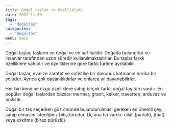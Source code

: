 ```yaml
---
title: Doğal taşlar ve özellikleri 
date: 2022-11-03
tags:
  - "doğaltaş"
categories:
  - "Dogaltas"
menu: main
---
```


Doğal taşlar, taşların en doğal ve en saf halidir. Doğada bulunurlar ve insanlar tarafından uzun süredir kullanılmaktadırlar. Bu taşlar farklı özelliklere sahiptir ve özelliklerine göre farklı türlere ayrılabilir.

Doğal taşlar, evinize zarafet ve sofistike bir dokunuş katmanın harika bir yoludur. Ayrıca çok dayanıklıdırlar ve onlarca yıl dayanabilirler.

Her biri kendine özgü özelliklere sahip birçok farklı doğal taş türü vardır. En popüler doğal taşlardan bazıları mermer, granit, kalker, traverten, arduvaz ve onikstir.

Doğal bir taş seçerken göz önünde bulundurulması gereken en önemli şey, sahip olmasını istediğiniz bitiş türüdür. Üç ana tip vardır: cilalı (parlak), (mat) veya eskitme (biraz pürüzlü).
